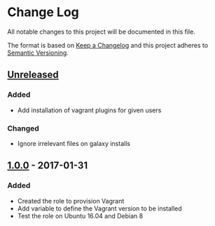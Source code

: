 # Change Log
All notable changes to this project will be documented in this file.

The format is based on [Keep a Changelog](http://keepachangelog.com/) 
and this project adheres to [Semantic Versioning](http://semver.org/).

## [Unreleased]
### Added
- Add installation of vagrant plugins for given users

### Changed
- Ignore irrelevant files on galaxy installs

## [1.0.0] - 2017-01-31
### Added
- Created the role to provision Vagrant
- Add variable to define the Vagrant version to be installed
- Test the role on Ubuntu 16.04 and Debian 8

[Unreleased]: https://github.com/pixelart/ansible-role-vagrant/compare/1.0.0...HEAD
[1.0.0]: https://github.com/pixelart/ansible-role-vagrant/compare/bafa1aa...1.0.0
